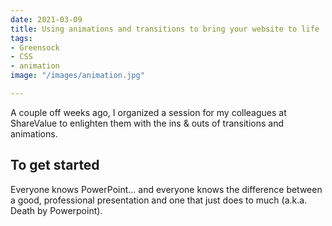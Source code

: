 ```yaml
---
date: 2021-03-09
title: Using animations and transitions to bring your website to life
tags:
- Greensock
- CSS
- animation
image: "/images/animation.jpg"

---
```

A couple off weeks ago, I organized a session for my colleagues at ShareValue to enlighten them with the ins & outs of transitions and animations.

## To get started

Everyone knows PowerPoint... and everyone knows the difference between a good, professional presentation and one that just does to much (a.k.a. Death by Powerpoint).